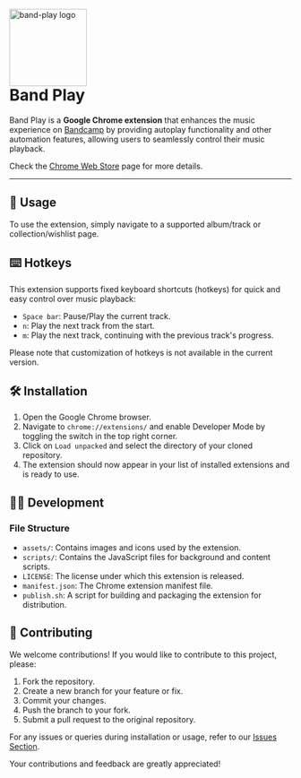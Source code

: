 <br/>
<img src="./assets/logo.png" alt="band-play logo" style="height: 138px; margin-bottom: -40px;"/>

# Band Play

Band Play is a **Google Chrome extension** that enhances the music experience on [Bandcamp](https://bandcamp.com) by providing autoplay functionality and other automation features, allowing users to seamlessly control their music playback.

Check the [Chrome Web Store](https://chrome.google.com/webstore/detail/band-play/nooegmjcddclidfdlibmgcpaahkikmlh) page for more details.

<hr/>

## 🚀 Usage

To use the extension, simply navigate to a supported album/track or collection/wishlist page.

## ⌨️ Hotkeys

This extension supports fixed keyboard shortcuts (hotkeys) for quick and easy control over music playback:

- `Space bar`: Pause/Play the current track.
- `n`: Play the next track from the start.
- `m`: Play the next track, continuing with the previous track's progress.

Please note that customization of hotkeys is not available in the current version.

## 🛠️ Installation

1. Open the Google Chrome browser.
2. Navigate to `chrome://extensions/` and enable Developer Mode by toggling the switch in the top right corner.
3. Click on `Load unpacked` and select the directory of your cloned repository.
4. The extension should now appear in your list of installed extensions and is ready to use.

## 👩‍💻 Development

### File Structure

- `assets/`: Contains images and icons used by the extension.
- `scripts/`: Contains the JavaScript files for background and content scripts.
- `LICENSE`: The license under which this extension is released.
- `manifest.json`: The Chrome extension manifest file.
- `publish.sh`: A script for building and packaging the extension for distribution.

## 🤝 Contributing

We welcome contributions! If you would like to contribute to this project, please:

1. Fork the repository.
2. Create a new branch for your feature or fix.
3. Commit your changes.
4. Push the branch to your fork.
5. Submit a pull request to the original repository.

For any issues or queries during installation or usage, refer to our [Issues Section](https://github.com/borbiuk/band-play/issues).

Your contributions and feedback are greatly appreciated!
